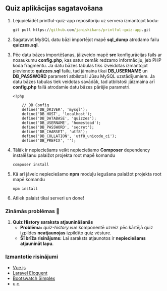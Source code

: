 ## Quiz aplikācijas sagatavošana

1. Lejupielādēt printful-quiz-app repositoriju uz servera izmantojot kodu:
    ```cmd
    git pull https://github.com/janiskikans/printful-quiz-app.git
    ```
2. Sagatavot MySQL datu bāzi importējot mapē **sql_dump** atrodamo failu **quizzes.sql**.

3. Pēc datu bāzes importēšanas, jāizveido mapē **src** konfigurācijas fails ar nosaukumu **config.php**, kas satur zemāk redzamo informāciju, jeb PHP koda fragmentu. Ja datu bāzes tabulas tiks izveidotas izmantojot pievienoto **quizzes.sql** failu, tad jāmaina tikai **DB_USERNAME** un **DB_PASSWORD** parametri atbilstoši Jūsu MySQL uzstādījumiem. Ja datu bāzes tabulas tiek veidotas savādāk, tad atbilstoši jāizmaina arī **config.php**  failā atrodamie datu bāzes pārējie parametri.
   
   ```
   <?php
       
       // DB Config
       define('DB_DRIVER', 'mysql');
       define('DB_HOST', 'localhost');
       define('DB_DATABASE', 'quizzes');
       define('DB_USERNAME', 'homestead');
       define('DB_PASSWORD', 'secret');
       define('DB_CHARSET', 'utf8');
       define('DB_COLLATION', 'utf8_unicode_ci');
       define('DB_PREFIX', '');
   ```
   
  4. Tālāk ir nepieciešams veikt nepieciešamo **Composer** dependency instalēšanu palaižot projekta root mapē komandu
    
        ```
        composer install
        ```

  5. Kā arī jāveic nepieciešamo **npm** moduļu iegušana palaižot projekta root mapē komandu
  
      ```
      npm install
      ```
   
  6. Atliek palaist tikai serveri un done!
  
  ### Zināmās problēmas :bug:
 
  1. **Quiz History saraksta atjaunināšanās**
        * **Problēma:** _quiz-history.vue_ komponentē uzreiz pēc kārtējā quiz izpildes **neatjaunojas** izpildīto quiz vēsture. 
        * **Šī brīža risinājums:** Lai saraksts atjaunotos ir **nepieciešams atjaunināt lapu**.
        
  ### Izmantotie risinājumi
  
  * [Vue.js](https://vuejs.org/)
  * [Laravel Eloquent](https://laravel.com/docs/5.8/eloquent)
  * [Bootswatch Simplex](https://bootswatch.com/simplex/)
  * u.c.
